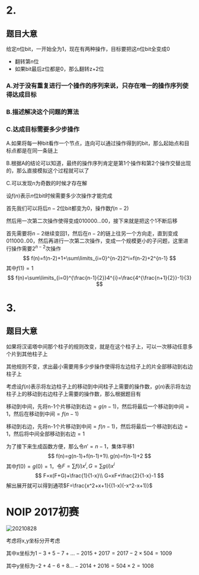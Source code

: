 # 2.

## 题目大意

给定$n$位bit，一开始全为$1$，现在有两种操作，目标要把这$n$位bit全变成$0$

- 翻转第n位
- 如果bit最后z位都是0，那么翻转z+2位

### A.对于没有重复进行一个操作的序列来说，只存在唯一的操作序列使得达成目标

### B.描述解决这个问题的算法

### C.达成目标需要多少步操作

A.如果将每一种bit看作一个节点，连向可以通过操作得到的bit，那么起始点和目标点都是在同一条链上

B.根据A的结论可以知道，最终的操作序列肯定是第1个操作和第2个操作交替出现的，那么直接模拟这个过程就可以了

C.可以发现n为奇数的时候才存在解

设$f(n)$表示$n$位bit时候需要多少次操作才能完成

首先我们可以将后$n-2$位bit都变为$0$，操作数$f(n-2)$

然后用一次第二次操作使得变成$010000...00$，接下来就是把这个$1$不断后移

首先需要将$n-2$继续变回1，然后在$n-2$的链上往另一个方向走，直到变成$011000..00$，然后再进行一次第二次操作，变成一个规模更小的子问题，这里进行操作需要$2^{n-2}$次操作
$$
f(n)=f(n-2)+1+\sum\limits_{i=0}^{n-2}2^i=f(n-2)+2^{n-1}
$$
其中$f(1)=1$
$$
f(n)=\sum\limits_{i=0}^{\frac{n-1}{2}}4^{i}=\frac{4^{\frac{n+1}{2}}-1}{3}
$$

# 3.

## 题目大意

如果将汉诺塔中间那个柱子的规则改变，就是在这个柱子上，可以一次移动任意多个片到其他柱子上

其他规则不变，求出最小需要用多少步操作使得将左边柱子上的片全部移动到右边柱子上



考虑设$f(n)$表示将左边柱子上的移动到中间柱子上需要的操作数，$g(n)$​表示将左边柱子上的移动到右边柱子上需要的操作数，那么根据题目有

移动到中间，先将n-1个片移动到右边$=g(n-1)$，然后将最后一个移动到中间$=1$，然后在移动到中间$=f(n-1)$

移动到右边，先将n-1个片移动到中间$=f(n-1)$，然后将最后一个移动到右边$=1$，然后将中间全部移动到右边$=1$​

为了接下来生成函数方便，那么令$n'=n-1$，集体平移1
$$
f(n)=g(n-1)+f(n-1)+1\\
g(n)=f(n-1)+2
$$
其中$f(0)=g(0)=1$​，令$F=\sum f(i)x^i,G=\sum g(i)x^i$​
$$
F=x(F+G)+\frac{1}{1-x}\\
G=xF+\frac{2}{1-x}-1
$$
解出展开就可以得到通项$F=\frac{x^2+x+1}{(1-x)(-x^2-x+1)}$​



# NOIP 2017初赛

![20210828](D:\Blog\image\20210828.PNG)

考虑将x,y坐标分开考虑

其中x坐标为$1-3+5-7+...-2015+2017=2017-2\times 504=1009$

其中y坐标为$-2+4-6+8...-2014+2016=504\times 2=1008$